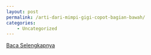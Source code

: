 ```yaml
---
layout: post
permalink: /arti-dari-mimpi-gigi-copot-bagian-bawah/
categories:
    - Uncategorized
---
```


[Baca Selengkapnya](/03)